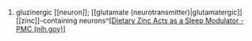 1. gluzinergic [[neuron]]; [[glutamate (neurotransmitter)|glutamatergic]] [[zinc]]-containing neurons^[[Dietary Zinc Acts as a Sleep Modulator - PMC (nih.gov)](https://www.ncbi.nlm.nih.gov/pmc/articles/PMC5713303/)]